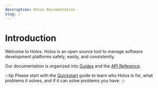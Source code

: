 ```yaml
---
description: Holos Documentation
slug: /
---
```


# Introduction

Welcome to Holos.  Holos is an open source tool to manage software development
platforms safely, easily, and consistently.

Our documentation is organized into [Guides] and the [API Reference].

:::tip
Please start with the [Quickstart] guide to learn who Holos is for, what
problems it solves, and if it can solve problems you have.
:::

[Guides]: /docs/guides/
[API Reference]: /docs/api/
[Quickstart]: /docs/quickstart/
